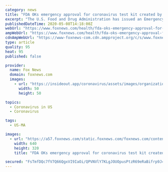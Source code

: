 ```yaml
---
category: news
title: "FDA OKs emergency approval for coronavirus test kit created by Massachusetts-based company"
excerpt: "The U.S. Food and Drug Administration has issued an Emergency Use Authorization for a rapid diagnostic, gene-editing tool in detecting the coronavirus."
publishedDateTime: 2020-05-08T14:18:00Z
webUrl: "https://www.foxnews.com/health/fda-oks-emergency-approval-for-coronavirus-test-kit-massachusetts"
ampWebUrl: "https://www.foxnews.com/health/fda-oks-emergency-approval-for-coronavirus-test-kit-massachusetts.amp"
cdnAmpWebUrl: "https://www-foxnews-com.cdn.ampproject.org/c/s/www.foxnews.com/health/fda-oks-emergency-approval-for-coronavirus-test-kit-massachusetts.amp"
type: article
quality: 95
heat: 95
published: false

provider:
  name: Fox News
  domain: foxnews.com
  images:
    - url: "https://insideout.app/coronavirus/assets/images/organizations/foxnews.com-50x50.jpg"
      width: 50
      height: 50

topics:
  - Coronavirus in US
  - Coronavirus

tags:
  - US-MA

images:
  - url: "https://a57.foxnews.com/static.foxnews.com/foxnews.com/content/uploads/2020/05/640/320/Sherlock-Biosciences-team-Sherlock-Biosciences.jpg?ve=1&tl=1"
    width: 640
    height: 320
    title: "FDA OKs emergency approval for coronavirus test kit created by Massachusetts-based company"

secured: "FsTmfDQc7fV7Q66QgxVI9IaOi/QPVNVlY7KLgJOUOpusPtzR69eRaBifrp9J4sfAp/4QeyA1StVuIFD2SItpPmvEg/TFwIo3CV7/DtXkEsAaUT1IEnCMWzI88icgicDHX9NPspehJKdLU2f0/yUkI50mVLEu0RNnKfu1tdsmKKIusH5Rw8+23XD7LjqNABvRdyF1lFC3VCzrLiDLYiW8GKBbG79LKa0q2NN5rwxa6rmolG9ilLFafJJzAjDROWUMRADYwKrarWGcNptmmOtw1Qf1iaY3E154BF0s9q3Rm9BfIhvhnAWcG0dszapLuFHK;x9DHtewIwaWUKvLATiO1Jw=="
---
```


